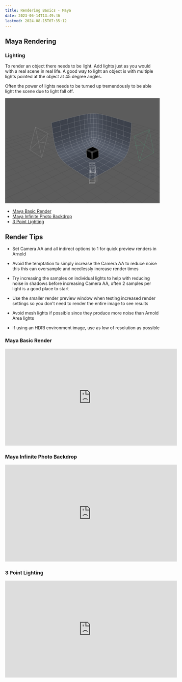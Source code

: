 ```yaml
---
title: Rendering Basics - Maya
date: 2023-06-14T13:49:46
lastmod: 2024-08-15T07:35:12
---
```


## Maya Rendering

### Lighting

To render an object there needs to be light. Add lights just as you would with a real scene in real life. A good way to light an object is with multiple lights pointed at the object at 45 degree angles.

Often the power of lights needs to be turned up tremendously to be able light the scene due to light fall off.

[![Maya two light setup](./attachments/2023-maya-two-light-setup.png)](./attachments/2023-maya-two-light-setup.png)

- [Maya Basic Render](https://youtu.be/9RHh4OSPKQQ)
- [Maya Infinite Photo Backdrop](https://youtu.be/y2ylWfbrC58)
- [3 Point Lighting](https://youtu.be/1nYSVw6-GxA)

## Render Tips

- Set Camera AA and all indirect options to 1 for quick preview renders in Arnold
- Avoid the temptation to simply increase the Camera AA to reduce noise this this can oversample and needlessly increase render times
- Try increasing the samples on individual lights to help with reducing noise in shadows before increasing Camera AA, often 2 samples per light is a good place to start
- Use the smaller render preview window when testing increased render settings so you don't need to render the entire image to see results
- Avoid mesh lights if possible since they produce more noise than Arnold Area lights

- If using an HDRI environment image, use as low of resolution as possible

<div class="video-grid">

<div class="video-card">

### Maya Basic Render

<div class="iframe-16-9-container">
<iframe class="youTubeIframe"  width="560" height="315" src="https://www.youtube.com/embed/9RHh4OSPKQQ?rel=0" title="YouTube video player" frameborder="0" allow="accelerometer; autoplay; clipboard-write; encrypted-media; gyroscope; picture-in-picture; web-share" allowfullscreen></iframe>
</div>
</div>

<div class="video-card">

### Maya Infinite Photo Backdrop

<div class="iframe-16-9-container">
<iframe class="youTubeIframe"  width="560" height="315" src="https://www.youtube.com/embed/y2ylWfbrC58?rel=0" title="YouTube video player" frameborder="0" allow="accelerometer; autoplay; clipboard-write; encrypted-media; gyroscope; picture-in-picture; web-share" allowfullscreen></iframe>
</div>
</div>

<div class="video-card">

### 3 Point Lighting

<div class="iframe-16-9-container">
<iframe class="youTubeIframe"  width="560" height="315" src="https://www.youtube.com/embed/1nYSVw6-GxA?rel=0" title="YouTube video player" frameborder="0" allow="accelerometer; autoplay; clipboard-write; encrypted-media; gyroscope; picture-in-picture; web-share" allowfullscreen></iframe>
</div>
</div>

</div>
